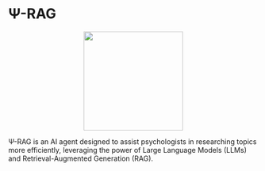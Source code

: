 # Ψ-RAG
<p align="center"> <img src="https://github.com/user-attachments/assets/a050f145-e3bc-4497-8fe0-6484fb47de62" width="200"> </p>

Ψ-RAG is an AI agent designed to assist psychologists in researching topics more efficiently, leveraging the power of Large Language Models (LLMs) and Retrieval-Augmented Generation (RAG).
